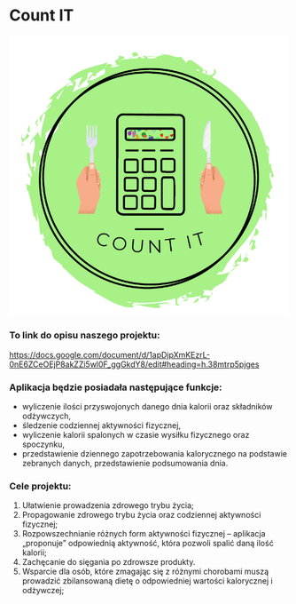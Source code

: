 # Count IT
![logo](/images/logo.png)
### To link do opisu naszego projektu:
https://docs.google.com/document/d/1apDjpXmKEzrL-0nE6ZCeOEjP8akZZi5wl0F_ggGkdY8/edit#heading=h.38mtrp5pjges

### Aplikacja będzie posiadała następujące funkcje:
+ wyliczenie ilości przyswojonych danego dnia kalorii oraz składników odżywczych,
+ śledzenie codziennej aktywności fizycznej,
+ wyliczenie kalorii spalonych w czasie wysiłku fizycznego oraz spoczynku,
+ przedstawienie dziennego zapotrzebowania kalorycznego na podstawie zebranych danych,
przedstawienie podsumowania dnia.

### Cele projektu:
1. Ułatwienie prowadzenia zdrowego trybu życia;
2. Propagowanie zdrowego trybu życia oraz codziennej aktywności fizycznej;
3. Rozpowszechnianie różnych form aktywności fizycznej – aplikacja „proponuje” odpowiednią aktywność, która pozwoli spalić daną ilość kalorii;
4. Zachęcanie do sięgania po zdrowsze produkty.
5. Wsparcie dla osób, które zmagając się z różnymi chorobami muszą prowadzić zbilansowaną dietę o odpowiedniej wartości kalorycznej i odżywczej;
